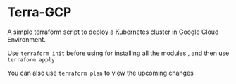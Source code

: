 # Terra-GCP

A simple terraform script to deploy a Kubernetes cluster in Google Cloud Environment.

Use ```terraform init``` before using for installing all the modules , and then use ```terraform apply``` 

You can also use ```terraform plan``` to view the upcoming changes
